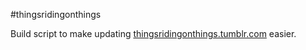 #thingsridingonthings

Build script to make updating [thingsridingonthings.tumblr.com](http://thingsridingonthings.tumblr.com) easier.
